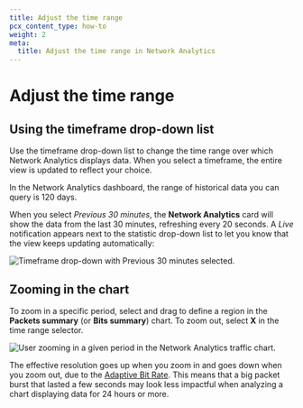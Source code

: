 ```yaml
---
title: Adjust the time range
pcx_content_type: how-to
weight: 2
meta:
  title: Adjust the time range in Network Analytics
---
```


# Adjust the time range

## Using the timeframe drop-down list

Use the timeframe drop-down list to change the time range over which Network Analytics displays data. When you select a timeframe, the entire view is updated to reflect your choice.

In the Network Analytics dashboard, the range of historical data you can query is 120 days.

When you select _Previous 30 minutes_, the **Network Analytics** card will show the data from the last 30 minutes, refreshing every 20 seconds. A _Live_ notification appears next to the statistic drop-down list to let you know that the view keeps updating automatically:

![Timeframe drop-down with Previous 30 minutes selected.](/images/analytics/network-analytics/timeframe-selector.png)

## Zooming in the chart

To zoom in a specific period, select and drag to define a region in the **Packets summary** (or **Bits summary**) chart. To zoom out, select **X** in the time range selector.

![User zooming in a given period in the Network Analytics traffic chart.](/images/analytics/network-analytics/chart-zoom-in.gif)

The effective resolution goes up when you zoom in and goes down when you zoom out, due to the [Adaptive Bit Rate](/analytics/network-analytics/understand/concepts/#adaptive-bit-rate-sampling). This means that a big packet burst that lasted a few seconds may look less impactful when analyzing a chart displaying data for 24 hours or more.
